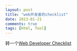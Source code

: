 ```yaml
---
layout: post
title: "web开发者的checklist"
date: 2013-01-21
comments: true
tags: [Html, Tool]
---
```

转一个<a href="http://webdevchecklist.com/">Web Developer Checklist</a><br />